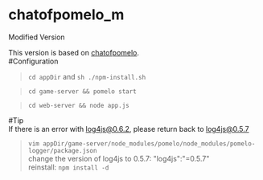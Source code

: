 chatofpomelo_m
==============

Modified Version  

This version is based on [chatofpomelo](https://github.com/NetEase/chatofpomelo).  
#Configuration  
>`cd appDir` and `sh ./npm-install.sh`  
  
>`cd game-server && pomelo start`  
  
>`cd web-server && node app.js`  
  
#Tip  
If there is an error with log4js@0.6.2, please return back to log4js@0.5.7  
  
>`vim appDir/game-server/node_modules/pomelo/node_modules/pomelo-logger/package.json`  
>change the version of log4js to 0.5.7: "log4js":"=0.5.7"  
>reinstall: `npm install -d`  



